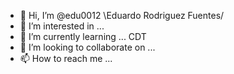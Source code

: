 - 👋 Hi, I’m @edu0012 \Eduardo Rodriguez Fuentes/
- 👀 I’m interested in ... 
- 🌱 I’m currently learning ... CDT
- 💞️ I’m looking to collaborate on ...
- 📫 How to reach me ...

<!---
edu0012/edu0012 is a ✨ special ✨ repository because its `README.md` (this file) appears on your GitHub profile.
You can click the Preview link to take a look at your changes.
--->
